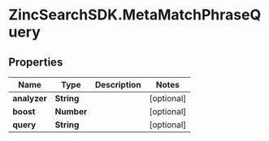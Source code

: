 # ZincSearchSDK.MetaMatchPhraseQuery

## Properties

Name | Type | Description | Notes
------------ | ------------- | ------------- | -------------
**analyzer** | **String** |  | [optional] 
**boost** | **Number** |  | [optional] 
**query** | **String** |  | [optional] 


